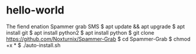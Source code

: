 # hello-world
The fiend enation
 Spammer grab SMS
$ apt update && apt upgrade
$ apt install git
$ apt install python2
$ apt install python
$ git clone https://github.com/Noxturnix/Spammer-Grab
$ cd Spammer-Grab
$ chmod +x *
$ ./auto-install.sh
